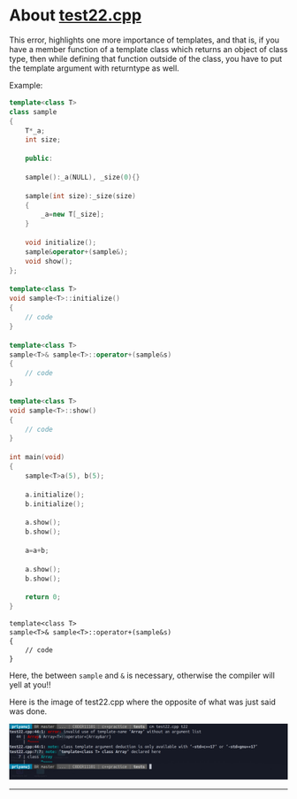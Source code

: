 # About [test22.cpp](https://github.com/C0DER11101/CPPNotesAndPrograms/blob/master/tests/test22.cpp)

This error, highlights one more importance of templates, and that is, if you have a member function of a template class which returns an object of class type, then while defining that function outside of the class, you have to put the template argument with returntype as well.

Example:

```c++
template<class T>
class sample
{
	T*_a;
	int size;

	public:

	sample():_a(NULL), _size(0){}

	sample(int size):_size(size)
	{
		_a=new T[_size];
	}

	void initialize();
	sample&operator+(sample&);
	void show();
};

template<class T>
void sample<T>::initialize()
{
	// code
}

template<class T>
sample<T>& sample<T>::operator+(sample&s)
{
	// code
}

template<class T>
void sample<T>::show()
{
	// code
}

int main(void)
{
	sample<T>a(5), b(5);

	a.initialize();
	b.initialize();

	a.show();
	b.show();

	a=a+b;

	a.show();
	b.show();

	return 0;
}
```


```
template<class T>
sample<T>& sample<T>::operator+(sample&s)
{
	// code
}
```
Here, the <T> between `sample` and `&` is necessary, otherwise the compiler will yell at you!!

Here is the image of test22.cpp where the opposite of what was just said was done.


![image](https://github.com/C0DER11101/CPPNotesAndPrograms/blob/master/tests/TemplateError.png?raw=true)

---
